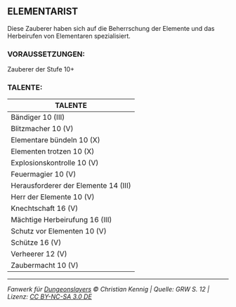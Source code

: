 ## ELEMENTARIST

Diese Zauberer haben sich auf die Beherrschung der Elemente und das Herbeirufen von Elementaren spezialisiert.

### VORAUSSETZUNGEN:

Zauberer der Stufe 10+

### TALENTE:

| TALENTE                              |
| ------------------------------------ |
| Bändiger 10 (III)                    |
| Blitzmacher 10 (V)                   |
| Elementare bündeln 10 (X)            |
| Elementen trotzen 10 (X)             |
| Explosionskontrolle 10 (V)           |
| Feuermagier 10 (V)                   |
| Herausforderer der Elemente 14 (III) |
| Herr der Elemente 10 (V)             |
| Knechtschaft 16 (V)                  |
| Mächtige Herbeirufung 16 (III)       |
| Schutz vor Elementen 10 (V)          |
| Schütze 16 (V)                       |
| Verheerer 12 (V)                     |
| Zaubermacht 10 (V)                   |

---

_Fanwerk für [Dungeonslayers](https://www.dungeonslayers.net/) © Christian Kennig | Quelle: GRW S. 12 | Lizenz: [CC BY-NC-SA 3.0 DE](https://creativecommons.org/licenses/by-nc-sa/3.0/de/)_
